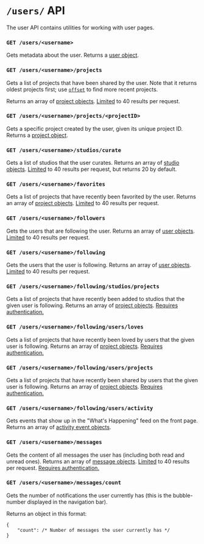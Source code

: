 # `/users/` API

The user API contains utilities for working with user pages.

### `GET /users/<username>`

Gets metadata about the user. Returns a [user object](definitions/user_object.md).

### `GET /users/<username>/projects`

Gets a list of projects that have been shared by the user. Note that it returns oldest projects first; use [`offset`](../etc/limits_and_offsets.md) to find more recent projects.

Returns an array of [project objects](definitions/project_object.md). [Limited](../etc/limits_and_offsets.md) to 40 results per request.

### `GET /users/<username>/projects/<projectID>`

Gets a specific project created by the user, given its unique project ID. Returns a [project object](definitions/project_object.md).

### `GET /users/<username>/studios/curate`

Gets a list of studios that the user curates. Returns an array of [studio objects](definitions/studio_object.md). [Limited](../etc/limits_and_offsets.md) to 40 results per request, but returns 20 by default.

### `GET /users/<username>/favorites`

Gets a list of projects that have recently been favorited by the user. Returns an array of [project objects](definitions/project_object.md). [Limited](../etc/limits_and_offsets.md) to 40 results per request.

### `GET /users/<username>/followers`

Gets the users that are following the user. Returns an array of [user objects](definitions/user_object.md). [Limited](../etc/limits_and_offsets.md) to 40 results per request.

### `GET /users/<username>/following`

Gets the users that the user is following. Returns an array of [user objects](definitions/user_object.md). [Limited](../etc/limits_and_offsets.md) to 40 results per request.

### `GET /users/<username>/following/studios/projects`

Gets a list of projects that have recently been added to studios that the given user is following. Returns an array of [project objects](definitions/project_object.md). [Requires authentication.](../etc/authentication.md)

### `GET /users/<username>/following/users/loves`

Gets a list of projects that have recently been loved by users that the given user is following. Returns an array of [project objects](definitions/project_object.md). [Requires authentication.](../etc/authentication.md)

### `GET /users/<username>/following/users/projects`

Gets a list of projects that have recently been shared by users that the given user is following. Returns an array of [project objects](definitions/project_object.md). [Requires authentication.](../etc/authentication.md)

### `GET /users/<username>/following/users/activity`

Gets events that show up in the "What's Happening" feed on the front page.  Returns an array of [activity event objects](definitions/activity_event_object.md).

### `GET /users/<username>/messages`

Gets the content of all messages the user has (including both read and unread ones). Returns an array of [message objects](definitions/message_object.md). [Limited](../etc/limits_and_offsets.md) to 40 results per request. [Requires authentication.](../etc/authentication.md)

### `GET /users/<username>/messages/count`

Gets the number of notifications the user currently has (this is the bubble-number displayed in the navigation bar).

Returns an object in this format:

```
{
    "count": /* Number of messages the user currently has */
}
```
